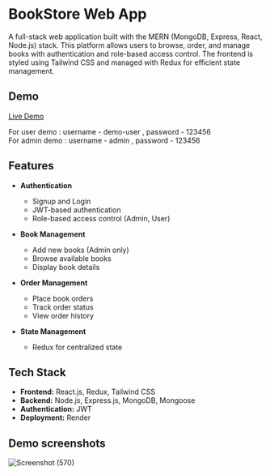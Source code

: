 # BookStore Web App

A full-stack web application built with the MERN (MongoDB, Express, React, Node.js) stack. This platform allows users to browse, order, and manage books with authentication and role-based access control. The frontend is styled using Tailwind CSS and managed with Redux for efficient state management.

## Demo

[Live Demo](dynamic-syrniki-11328f.netlify.app)

For user demo : username - demo-user , password - 123456 <br>
For admin demo : username - admin , password - 123456


## Features

- **Authentication**
  - Signup and Login
  - JWT-based authentication
  - Role-based access control (Admin, User)

- **Book Management**
  - Add new books (Admin only)
  - Browse available books
  - Display book details

- **Order Management**
  - Place book orders
  - Track order status
  - View order history

- **State Management**
  - Redux for centralized state

## Tech Stack

- **Frontend:** React.js, Redux, Tailwind CSS  
- **Backend:** Node.js, Express.js, MongoDB, Mongoose  
- **Authentication:** JWT
- **Deployment:** Render 

## Demo screenshots



![Screenshot (570)](https://github.com/user-attachments/assets/cd50df76-2cd7-40d0-8eb7-9ac34fe9139c)
